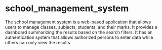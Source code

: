 # school_management_system
The school management system is a web-based application that allows users to manage classes, subjects, students, and their marks. It provides a dashboard summarizing the results based on the search filters. It has an authentication system that allows authorized persons to enter data while others can only view the results.
